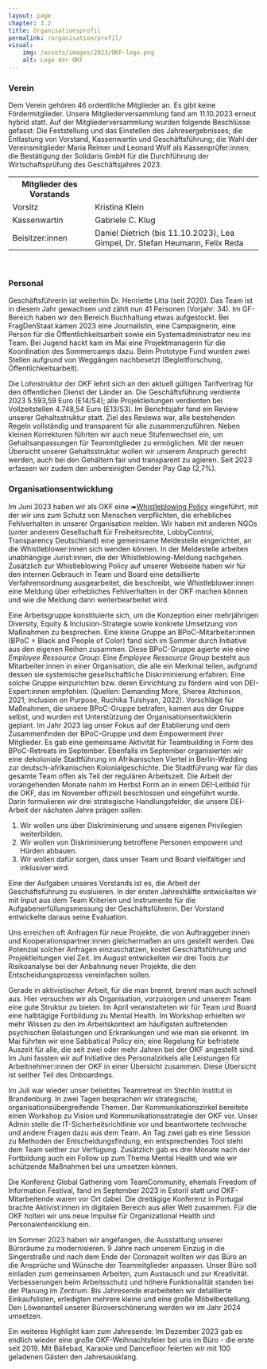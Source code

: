 ```yaml
---
layout: page
chapter: 3.2
title: Organisationsprofil
permalink: /organisation/profil/
visual:
    img: /assets/images/2023/OKF-logo.png
    alt: Logo der OKF
---
```


### Verein 

Dem Verein gehören 46 ordentliche Mitglieder an. Es gibt keine Fördermitglieder. Unsere Mitgliederversammlung fand am 11.10.2023 erneut hybrid statt. Auf der Mitgliederversammlung wurden folgende Beschlüsse gefasst: Die Feststellung und das Einstellen des Jahresergebnisses; die Entlastung von Vorstand, Kassenwartin und Geschäftsführung; die Wahl der Vereinsmitglieder Maria Reimer und Leonard Wolf als Kassenprüfer:innen; die Bestätigung der Solidaris GmbH für die Durchführung der Wirtschaftsprüfung des Geschäftsjahres 2023.

<table width="600">
  <tr>
    <th>Mitglieder des Vorstands</th>
  </tr>
  <tr>
    <td>Vorsitz</td>
    <td>Kristina Klein</td>
  </tr>
  <tr>
    <td>Kassenwartin</td>
    <td>Gabriele C. Klug</td>
  </tr>
  <tr>
    <td>Beisitzer:innen</td>
    <td>Daniel Dietrich (bis 11.10.2023), Lea Gimpel, Dr. Stefan Heumann, Felix Reda</td>
  </tr>
 
 </table>

<br>

### Personal 

Geschäftsführerin ist weiterhin Dr. Henriette Litta (seit 2020). Das Team ist in diesem Jahr gewachsen und zählt nun 41 Personen (Vorjahr: 34). Im GF-Bereich haben wir den Bereich Buchhaltung etwas aufgestockt. Bei FragDenStaat kamen 2023 eine Journalistin, eine Campaignerin, eine Person für die Öffentlichkeitsarbeit sowie ein Systemadministrator neu ins Team. Bei Jugend hackt kam im Mai eine Projektmanagerin für die Koordination des Sommercamps dazu. Beim Prototype Fund wurden zwei Stellen aufgrund von Weggängen nachbesetzt (Begleitforschung, Öffentlichkeitsarbeit).

Die Lohnstruktur der OKF lehnt sich an den aktuell gültigen Tarifvertrag für den öffentlichen Dienst der Länder an. Die Geschäftsführung verdiente 2023 5.593,59 Euro (E14/S4); alle Projektleitungen verdienten bei Vollzeitstellen 4.748,54 Euro (E13/S3). Im Berichtsjahr fand ein Review unserer Gehaltsstruktur statt. Ziel des Reviews war, alle bestehenden Regeln vollständig und transparent für alle zusammenzuführen. Neben kleinen Korrekturen führten wir auch neue Stufenwechsel ein, um Gehaltsanpassungen für Teammitglieder zu ermöglichen. Mit der neuen Übersicht unserer Gehaltsstruktur wollen wir unserem Anspruch gerecht werden, auch bei den Gehältern fair und transparent zu agieren. Seit 2023 erfassen wir zudem den unbereinigten Gender Pay Gap (2,7%).

### Organisationsentwicklung

Im Juni 2023 haben wir als OKF eine ➠[Whistleblowing Policy](https://okfn.de/blog/2023/07/whistleblowingpolicy/) eingeführt, mit der wir uns zum Schutz von Menschen verpflichten, die erhebliches Fehlverhalten in unserer Organisation melden. Wir haben mit anderen NGOs (unter anderem Gesellschaft für Freiheitsrechte, LobbyControl, Transparency Deutschland) eine gemeinsame Meldestelle eingerichtet, an die Whistleblower:innen sich wenden können. In der Meldestelle arbeiten unabhängige Jurist:innen, die der Whistleblowing-Meldung nachgehen. Zusätzlich zur Whistleblowing Policy auf unserer Webseite haben wir für den internen Gebrauch in Team und Board eine detaillierte Verfahrensordnung ausgearbeitet, die beschreibt, wie Whistleblower:innen eine Meldung über erhebliches Fehlverhalten in der OKF machen können und wie die Meldung dann weiterbearbeitet wird.

Eine Arbeitsgruppe konstituierte sich, um die Konzeption einer mehrjährigen Diversity, Equity & Inclusion-Strategie sowie konkrete Umsetzung von Maßnahmen zu besprechen. Eine kleine Gruppe an BPoC-Mitarbeiter:innen (BPoC = Black and People of Color) fand sich im Sommer durch Initiative aus den eigenen Reihen zusammen. Diese BPoC-Gruppe agierte wie eine *Employee Ressource Group*: Eine *Employee Ressource Group* besteht aus Mitarbeiter:innen in einer Organisation, die alle ein Merkmal teilen, aufgrund dessen sie systemische gesellschaftliche Diskriminierung erfahren. Eine solche Gruppe einzurichten bzw. deren Einrichtung zu fördern wird von DEI-Expert:innen empfohlen. (Quellen: Demanding More, Sheree Atchinson, 2021; Inclusion on Purpose, Ruchika Tulshyan, 2022). Vorschläge für Maßnahmen, die unsere BPoC-Gruppe betrafen, kamen aus der Gruppe selbst, und wurden mit Unterstützung der Organisationsentwicklerin geplant. Im Jahr 2023 lag unser Fokus auf der Etablierung und dem Zusammenfinden der BPoC-Gruppe und dem Empowerment ihrer Mitglieder. Es gab eine gemeinsame Aktivität für Teambuilding in Form des BPoC-Retreats im September. Ebenfalls im September organisierten wir eine dekoloniale Stadtführung im Afrikanischen Viertel in Berlin-Wedding zur deutsch-afrikanischen Kolonialgeschichte. Die Stadtführung war für das gesamte Team offen als Teil der regulären Arbeitszeit. Die Arbeit der vorangehenden Monate nahm im Herbst Form an in einem DEI-Leitbild für die OKF, das im November offiziell beschlossen und eingeführt wurde. Darin formulieren wir drei strategische Handlungsfelder, die unsere DEI-Arbeit der nächsten Jahre prägen sollen:

1.	Wir wollen uns über Diskriminierung und unsere eigenen Privilegien weiterbilden. 
2.	Wir wollen von Diskriminierung betroffene Personen empowern und Hürden abbauen.
3.	Wir wollen dafür sorgen, dass unser Team und Board vielfältiger und inklusiver wird.

Eine der Aufgaben unseres Vorstands ist es, die Arbeit der Geschäftsführung zu evaluieren. In der ersten Jahreshälfte entwickelten wir mit Input aus dem Team Kriterien und Instrumente für die Aufgabenerfüllungsmessung der Geschäftsführerin. Der Vorstand entwickelte daraus seine Evaluation.

Uns erreichen oft Anfragen für neue Projekte, die von Auftraggeber:innen und Kooperationspartner:innen gleichermaßen an uns gestellt werden. Das Potenzial solcher Anfragen einzuschätzen, kostet Geschäftsführung und Projektleitungen viel Zeit. Im August entwickelten wir drei Tools zur Risikoanalyse bei der Anbahnung neuer Projekte, die den Entscheidungsprozess vereinfachen sollen.

Gerade in aktivistischer Arbeit, für die man brennt, brennt man auch schnell aus. Hier versuchen wir als Organisation, vorzusorgen und unserem Team eine gute Struktur zu bieten. Im April veranstalteten wir für Team und Board eine halbtägige Fortbildung zu Mental Health. Im Workshop erhielten wir mehr Wissen zu den im Arbeitskontext am häufigsten auftretenden psychischen Belastungen und Erkrankungen und wie man sie erkennt. Im Mai führten wir eine Sabbatical Policy ein; eine Regelung für befristete Auszeit für alle, die seit zwei oder mehr Jahren bei der OKF angestellt sind. Im Juni fassten wir auf Initiative des Personalzirkels alle Leistungen für Arbeitnehmer:innen der OKF in einer Übersicht zusammen. Diese Übersicht ist seither Teil des Onboardings.

Im Juli war wieder unser beliebtes Teamretreat im Stechlin Institut in Brandenburg. In zwei Tagen besprachen wir strategische, organisationsübergreifende Themen. Der Kommunikationszirkel bereitete einen Workshop zu Vision und Kommunikationsstrategie der OKF vor. Unser Admin stelle die IT-Sicherheitsrichtlinie vor und beantwortete technische und andere Fragen dazu aus dem Team. An Tag zwei gab es eine Session zu Methoden der Entscheidungsfindung, ein entsprechendes Tool steht dem Team seither zur Verfügung. Zusätzlich gab es drei Monate nach der Fortbildung auch ein Follow up zum Thema Mental Health und wie wir schützende Maßnahmen bei uns umsetzen können. 

Die Konferenz Global Gathering vom TeamCommunity, ehemals Freedom of Information Festival, fand im September 2023 in Estoril statt und OKF-Mitarbeitende waren vor Ort dabei. Die dreitägige Konferenz in Portugal brachte Aktivist:innen im digitalen Bereich aus aller Welt zusammen. Für die OKF holten wir uns neue Impulse für Organizational Health und Personalentwicklung ein.

Im Sommer 2023 haben wir angefangen, die Ausstattung unserer Büroräume zu modernisieren. 9 Jahre nach unserem Einzug in die Singerstraße und nach dem Ende der Coronazeit wollten wir das Büro an die Ansprüche und Wünsche der Teammitglieder anpassen. Unser Büro soll einladen zum gemeinsamen Arbeiten, zum Austausch und zur Kreativität. Verbesserungen beim Arbeitsschutz und höhere Funktionalität standen bei der Planung im Zentrum. Bis Jahresende erarbeiteten wir detaillierte Einkaufslisten, erledigten mehrere kleine und eine große Möbelbestellung. Den Löwenanteil unserer Büroverschönerung werden wir im Jahr 2024 umsetzen.

Ein weiteres Highlight kam zum Jahresende: Im Dezember 2023 gab es endlich wieder eine große OKF-Weihnachtsfeier bei uns im Büro - die erste seit 2019. Mit Bällebad, Karaoke und Dancefloor feierten wir mit 100 geladenen Gästen den Jahresausklang.
